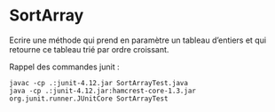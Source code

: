 # SortArray

Ecrire une méthode qui prend en paramètre un tableau d’entiers et qui retourne ce tableau trié par ordre croissant.

Rappel des commandes junit :

    javac -cp .:junit-4.12.jar SortArrayTest.java
    java -cp .:junit-4.12.jar:hamcrest-core-1.3.jar org.junit.runner.JUnitCore SortArrayTest
